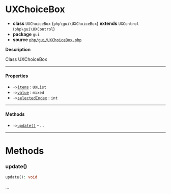 # UXChoiceBox

- **class** `UXChoiceBox` (`php\gui\UXChoiceBox`) **extends** `UXControl` (`php\gui\UXControl`)
- **package** `gui`
- **source** [`php/gui/UXChoiceBox.php`](./src/main/resources/JPHP-INF/sdk/php/gui/UXChoiceBox.php)

**Description**

Class UXChoiceBox

---

#### Properties

- `->`[`items`](#prop-items) : `UXList`
- `->`[`value`](#prop-value) : `mixed`
- `->`[`selectedIndex`](#prop-selectedindex) : `int`

---

#### Methods

- `->`[`update()`](#method-update) - _..._

---
# Methods

<a name="method-update"></a>

### update()
```php
update(): void
```
...